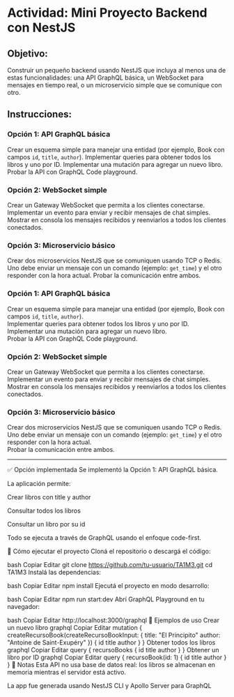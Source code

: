# Actividad: Mini Proyecto Backend con NestJS
## Objetivo:
Construir un pequeño backend usando NestJS que incluya al menos una de estas funcionalidades: una API GraphQL básica, un WebSocket para mensajes en tiempo real, o un microservicio simple que se comunique con otro.

## Instrucciones:
### Opción 1: API GraphQL básica
Crear un esquema simple para manejar una entidad (por ejemplo, Book con campos `id`, `title`, `author`).
Implementar queries para obtener todos los libros y uno por ID.
Implementar una mutación para agregar un nuevo libro.
Probar la API con GraphQL Code playground.

### Opción 2: WebSocket simple
Crear un Gateway WebSocket que permita a los clientes conectarse.
Implementar un evento para enviar y recibir mensajes de chat simples.
Mostrar en consola los mensajes recibidos y reenviarlos a todos los clientes conectados.

### Opción 3: Microservicio básico
Crear dos microservicios NestJS que se comuniquen usando TCP o Redis.
Uno debe enviar un mensaje con un comando (ejemplo: `get_time`) y el otro responder con la hora actual.
Probar la comunicación entre ambos.


### Opción 1: API GraphQL básica
Crear un esquema simple para manejar una entidad (por ejemplo, Book con campos `id`, `title`, `author`).  
Implementar queries para obtener todos los libros y uno por ID.  
Implementar una mutación para agregar un nuevo libro.  
Probar la API con GraphQL Code playground.

### Opción 2: WebSocket simple
Crear un Gateway WebSocket que permita a los clientes conectarse.  
Implementar un evento para enviar y recibir mensajes de chat simples.  
Mostrar en consola los mensajes recibidos y reenviarlos a todos los clientes conectados.

### Opción 3: Microservicio básico
Crear dos microservicios NestJS que se comuniquen usando TCP o Redis.  
Uno debe enviar un mensaje con un comando (ejemplo: `get_time`) y el otro responder con la hora actual.  
Probar la comunicación entre ambos.

---

✅ Opción implementada
Se implementó la Opción 1: API GraphQL básica.

La aplicación permite:

Crear libros con title y author

Consultar todos los libros

Consultar un libro por su id

Todo se ejecuta a través de GraphQL usando el enfoque code-first.

🚀 Cómo ejecutar el proyecto
Cloná el repositorio o descargá el código:

bash
Copiar
Editar
git clone https://github.com/tu-usuario/TA1M3.git
cd TA1M3
Instalá las dependencias:

bash
Copiar
Editar
npm install
Ejecutá el proyecto en modo desarrollo:

bash
Copiar
Editar
npm run start:dev
Abrí GraphQL Playground en tu navegador:

bash
Copiar
Editar
http://localhost:3000/graphql
🧪 Ejemplos de uso
Crear un nuevo libro
graphql
Copiar
Editar
mutation {
  createRecursoBook(createRecursoBookInput: {
    title: "El Principito"
    author: "Antoine de Saint-Exupéry"
  }) {
    id
    title
    author
  }
}
Obtener todos los libros
graphql
Copiar
Editar
query {
  recursoBooks {
    id
    title
    author
  }
}
Obtener un libro por ID
graphql
Copiar
Editar
query {
  recursoBook(id: 1) {
    id
    title
    author
  }
}
🧠 Notas
Esta API no usa base de datos real: los libros se almacenan en memoria mientras el servidor está activo.

La app fue generada usando NestJS CLI y Apollo Server para GraphQL
